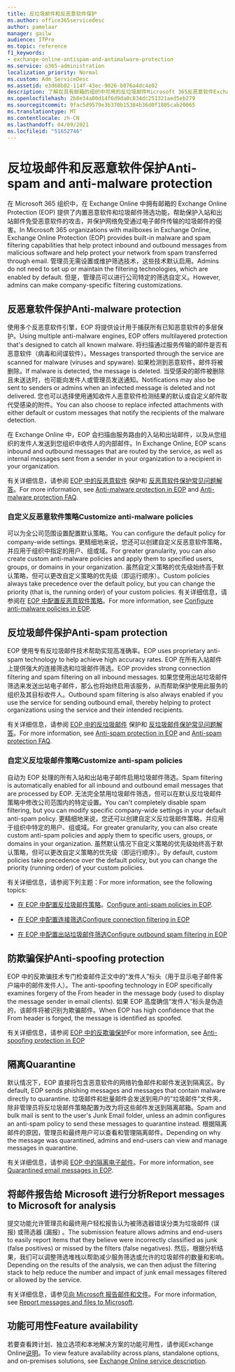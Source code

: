 ```yaml
---
title: 反垃圾邮件和反恶意软件保护
ms.author: office365servicedesc
author: pamelaar
manager: gailw
audience: ITPro
ms.topic: reference
f1_keywords:
- exchange-online-antispam-and-antimalware-protection
ms.service: o365-administration
localization_priority: Normal
ms.custom: Adm_ServiceDesc
ms.assetid: e3d68b82-114f-43ec-9026-b076a4dc4e02
description: 了解在具有邮箱的组织中可用的反垃圾邮件Microsoft 365反恶意软件Exchange Online功能。
ms.openlocfilehash: 2b8e34a00d14f6d9da0c834dc251321aed5eb279
ms.sourcegitcommit: 9fac5d9579e3b370b15384b36d0f1805cab20065
ms.translationtype: MT
ms.contentlocale: zh-CN
ms.lasthandoff: 04/09/2021
ms.locfileid: "51652746"
---
```

# <a name="anti-spam-and-anti-malware-protection"></a><span data-ttu-id="aee06-103">反垃圾邮件和反恶意软件保护</span><span class="sxs-lookup"><span data-stu-id="aee06-103">Anti-spam and anti-malware protection</span></span>

<span data-ttu-id="aee06-104">在 Microsoft 365 组织中，在 Exchange Online 中拥有邮箱的 Exchange Online Protection (EOP) 提供了内置恶意软件和垃圾邮件筛选功能，帮助保护入站和出站邮件免受恶意软件的攻击，并保护网络免受通过电子邮件传输的垃圾邮件的侵害。</span><span class="sxs-lookup"><span data-stu-id="aee06-104">In Microsoft 365 organizations with mailboxes in Exchange Online, Exchange Online Protection (EOP) provides built-in malware and spam filtering capabilities that help protect inbound and outbound messages from malicious software and help protect your network from spam transferred through email.</span></span> <span data-ttu-id="aee06-105">管理员无需设置或维护筛选技术，这些技术默认启用。</span><span class="sxs-lookup"><span data-stu-id="aee06-105">Admins do not need to set up or maintain the filtering technologies, which are enabled by default.</span></span> <span data-ttu-id="aee06-106">但是，管理员可以进行公司特定的筛选自定义。</span><span class="sxs-lookup"><span data-stu-id="aee06-106">However, admins can make company-specific filtering customizations.</span></span>

## <a name="anti-malware-protection"></a><span data-ttu-id="aee06-107">反恶意软件保护</span><span class="sxs-lookup"><span data-stu-id="aee06-107">Anti-malware protection</span></span>

<span data-ttu-id="aee06-108">使用多个反恶意软件引擎，EOP 将提供设计用于捕获所有已知恶意软件的多层保护。</span><span class="sxs-lookup"><span data-stu-id="aee06-108">Using multiple anti-malware engines, EOP offers multilayered protection that's designed to catch all known malware.</span></span> <span data-ttu-id="aee06-109">将扫描通过服务传输的邮件是否有恶意软件（病毒和间谍软件）。</span><span class="sxs-lookup"><span data-stu-id="aee06-109">Messages transported through the service are scanned for malware (viruses and spyware).</span></span> <span data-ttu-id="aee06-110">如果检测到恶意软件，邮件将被删除。</span><span class="sxs-lookup"><span data-stu-id="aee06-110">If malware is detected, the message is deleted.</span></span> <span data-ttu-id="aee06-111">当受感染的邮件被删除且未送达时，也可能向发件人或管理员发送通知。</span><span class="sxs-lookup"><span data-stu-id="aee06-111">Notifications may also be sent to senders or admins when an infected message is deleted and not delivered.</span></span> <span data-ttu-id="aee06-112">您也可以选择使用通知收件人恶意软件检测结果的默认或自定义邮件取代受感染的附件。</span><span class="sxs-lookup"><span data-stu-id="aee06-112">You can also choose to replace infected attachments with either default or custom messages that notify the recipients of the malware detection.</span></span>

<span data-ttu-id="aee06-113">在 Exchange Online 中，EOP 会扫描由服务路由的入站和出站邮件，以及从您组织的发件人发送到您组织中收件人的内部邮件。</span><span class="sxs-lookup"><span data-stu-id="aee06-113">In Exchange Online, EOP scans inbound and outbound messages that are routed by the service, as well as internal messages sent from a sender in your organization to a recipient in your organization.</span></span>

<span data-ttu-id="aee06-114">有关详细信息，请参阅 [EOP 中的反恶意软件](/microsoft-365/security/office-365-security/anti-malware-protection) 保护和 [反恶意软件保护常见问题解答](/microsoft-365/security/office-365-security/anti-malware-protection-faq-eop)。</span><span class="sxs-lookup"><span data-stu-id="aee06-114">For more information, see [Anti-malware protection in EOP](/microsoft-365/security/office-365-security/anti-malware-protection) and [Anti-malware protection FAQ](/microsoft-365/security/office-365-security/anti-malware-protection-faq-eop).</span></span>

### <a name="customize-anti-malware-policies"></a><span data-ttu-id="aee06-115">自定义反恶意软件策略</span><span class="sxs-lookup"><span data-stu-id="aee06-115">Customize anti-malware policies</span></span>

<span data-ttu-id="aee06-116">可以为全公司范围设置配置默认策略。</span><span class="sxs-lookup"><span data-stu-id="aee06-116">You can configure the default policy for company-wide settings.</span></span> <span data-ttu-id="aee06-117">更精细地来说，您还可以创建自定义反恶意软件策略，并应用于组织中指定的用户、组或域。</span><span class="sxs-lookup"><span data-stu-id="aee06-117">For greater granularity, you can also create custom anti-malware policies and apply them to specified users, groups, or domains in your organization.</span></span> <span data-ttu-id="aee06-118">虽然自定义策略的优先级始终高于默认策略，但可以更改自定义策略的优先级（即运行顺序）。</span><span class="sxs-lookup"><span data-stu-id="aee06-118">Custom policies always take precedence over the default policy, but you can change the priority (that is, the running order) of your custom policies.</span></span> <span data-ttu-id="aee06-119">有关详细信息，请参阅在 [EOP 中配置反恶意软件策略](/microsoft-365/security/office-365-security/configure-anti-malware-policies)。</span><span class="sxs-lookup"><span data-stu-id="aee06-119">For more information, see [Configure anti-malware policies in EOP](/microsoft-365/security/office-365-security/configure-anti-malware-policies).</span></span>

## <a name="anti-spam-protection"></a><span data-ttu-id="aee06-120">反垃圾邮件保护</span><span class="sxs-lookup"><span data-stu-id="aee06-120">Anti-spam protection</span></span>

<span data-ttu-id="aee06-121">EOP 使用专有反垃圾邮件技术帮助实现高准确率。</span><span class="sxs-lookup"><span data-stu-id="aee06-121">EOP uses proprietary anti-spam technology to help achieve high accuracy rates.</span></span> <span data-ttu-id="aee06-122">EOP 在所有入站邮件上提供强大的连接筛选和垃圾邮件筛选。</span><span class="sxs-lookup"><span data-stu-id="aee06-122">EOP provides strong connection filtering and spam filtering on all inbound messages.</span></span> <span data-ttu-id="aee06-123">如果您使用出站垃圾邮件筛选来发送出站电子邮件，那么也将始终启用该服务，从而帮助保护使用此服务的组织及其目标收件人。</span><span class="sxs-lookup"><span data-stu-id="aee06-123">Outbound spam filtering is also always enabled if you use the service for sending outbound email, thereby helping to protect organizations using the service and their intended recipients.</span></span>

<span data-ttu-id="aee06-124">有关详细信息，请参阅 [EOP 中的反垃圾邮件](/microsoft-365/security/office-365-security/anti-spam-protection) 保护和 [反垃圾邮件保护常见问题解答](/microsoft-365/security/office-365-security/anti-spam-protection-faq)。</span><span class="sxs-lookup"><span data-stu-id="aee06-124">For more information, see [Anti-spam protection in EOP](/microsoft-365/security/office-365-security/anti-spam-protection) and [Anti-spam protection FAQ](/microsoft-365/security/office-365-security/anti-spam-protection-faq).</span></span>

### <a name="customize-anti-spam-policies"></a><span data-ttu-id="aee06-125">自定义反垃圾邮件策略</span><span class="sxs-lookup"><span data-stu-id="aee06-125">Customize anti-spam policies</span></span>

<span data-ttu-id="aee06-126">自动为 EOP 处理的所有入站和出站电子邮件启用垃圾邮件筛选。</span><span class="sxs-lookup"><span data-stu-id="aee06-126">Spam filtering is automatically enabled for all inbound and outbound email messages that are processed by EOP.</span></span> <span data-ttu-id="aee06-127">无法完全禁用垃圾邮件筛选，但可以在默认反垃圾邮件策略中修改公司范围内的特定设置。</span><span class="sxs-lookup"><span data-stu-id="aee06-127">You can't completely disable spam filtering, but you can modify specific company-wide settings in your default anti-spam policy.</span></span> <span data-ttu-id="aee06-128">更精细地来说，您还可以创建自定义反垃圾邮件策略，并应用于组织中特定的用户、组或域。</span><span class="sxs-lookup"><span data-stu-id="aee06-128">For greater granularity, you can also create custom anti-spam policies and apply them to specific users, groups, or domains in your organization.</span></span> <span data-ttu-id="aee06-129">虽然默认情况下自定义策略的优先级始终高于默认策略，但可以更改自定义策略的优先级（即运行顺序）。</span><span class="sxs-lookup"><span data-stu-id="aee06-129">By default, custom policies take precedence over the default policy, but you can change the priority (running order) of your custom policies.</span></span>

<span data-ttu-id="aee06-130">有关详细信息，请参阅下列主题：</span><span class="sxs-lookup"><span data-stu-id="aee06-130">For more information, see the following topics:</span></span>

- <span data-ttu-id="aee06-131">[在 EOP 中配置反垃圾邮件策略](/microsoft-365/security/office-365-security/configure-your-spam-filter-policies)。</span><span class="sxs-lookup"><span data-stu-id="aee06-131">[Configure anti-spam policies in EOP](/microsoft-365/security/office-365-security/configure-your-spam-filter-policies).</span></span>

- [<span data-ttu-id="aee06-132">在 EOP 中配置连接筛选</span><span class="sxs-lookup"><span data-stu-id="aee06-132">Configure connection filtering in EOP</span></span>](/microsoft-365/security/office-365-security/configure-the-connection-filter-policy)

- [<span data-ttu-id="aee06-133">在 EOP 中配置出站垃圾邮件筛选</span><span class="sxs-lookup"><span data-stu-id="aee06-133">Configure outbound spam filtering in EOP</span></span>](/microsoft-365/security/office-365-security/configure-the-outbound-spam-policy)

## <a name="anti-spoofing-protection"></a><span data-ttu-id="aee06-134">防欺骗保护</span><span class="sxs-lookup"><span data-stu-id="aee06-134">Anti-spoofing protection</span></span>

<span data-ttu-id="aee06-135">EOP 中的反欺骗技术专门检查邮件正文中的“发件人”标头（用于显示电子邮件客户端中的邮件发件人）。</span><span class="sxs-lookup"><span data-stu-id="aee06-135">The anti-spoofing technology in EOP specifically examines forgery of the From header in the message body (used to display the message sender in email clients).</span></span> <span data-ttu-id="aee06-136">如果 EOP 高度确信“发件人”标头是伪造的，该邮件将被识别为欺骗邮件。</span><span class="sxs-lookup"><span data-stu-id="aee06-136">When EOP has high confidence that the From header is forged, the message is identified as spoofed.</span></span>

<span data-ttu-id="aee06-137">有关详细信息，请参阅 [EOP 中的反欺骗保护](/microsoft-365/security/office-365-security/anti-spoofing-protection)</span><span class="sxs-lookup"><span data-stu-id="aee06-137">For more information, see [Anti-spoofing protection in EOP](/microsoft-365/security/office-365-security/anti-spoofing-protection)</span></span>

## <a name="quarantine"></a><span data-ttu-id="aee06-138">隔离</span><span class="sxs-lookup"><span data-stu-id="aee06-138">Quarantine</span></span>

<span data-ttu-id="aee06-139">默认情况下，EOP 直接将包含恶意软件的网络钓鱼邮件和邮件发送到隔离区。</span><span class="sxs-lookup"><span data-stu-id="aee06-139">By default, EOP sends phishing messages and messages that contain malware directly to quarantine.</span></span> <span data-ttu-id="aee06-140">垃圾邮件和批量邮件会发送到用户的"垃圾邮件"文件夹，除非管理员将反垃圾邮件策略配置为改为将这些邮件发送到隔离邮箱。</span><span class="sxs-lookup"><span data-stu-id="aee06-140">Spam and bulk mail is sent to the user's Junk Email folder, unless an admin configures an anti-spam policy to send these messages to quarantine instead.</span></span> <span data-ttu-id="aee06-141">根据隔离邮件的原因，管理员和最终用户可以查看和管理隔离邮件。</span><span class="sxs-lookup"><span data-stu-id="aee06-141">Depending on why the message was quarantined, admins and end-users can view and manage messages in quarantine.</span></span>

<span data-ttu-id="aee06-142">有关详细信息，请参阅 [EOP 中的隔离电子邮件](/microsoft-365/security/office-365-security/quarantine-email-messages)。</span><span class="sxs-lookup"><span data-stu-id="aee06-142">For more information, see [Quarantined email messages in EOP](/microsoft-365/security/office-365-security/quarantine-email-messages).</span></span>

## <a name="report-messages-to-microsoft-for-analysis"></a><span data-ttu-id="aee06-143">将邮件报告给 Microsoft 进行分析</span><span class="sxs-lookup"><span data-stu-id="aee06-143">Report messages to Microsoft for analysis</span></span>

<span data-ttu-id="aee06-144">提交功能允许管理员和最终用户轻松报告认为被筛选器错误分类为垃圾邮件 (误报) 或筛选器 (漏报) 。</span><span class="sxs-lookup"><span data-stu-id="aee06-144">The submission feature allows admins and end-users to easily report items that they believe were incorrectly classified as junk (false positives) or missed by the filters (false negatives).</span></span> <span data-ttu-id="aee06-145">然后，根据分析结果，我们可以调整筛选堆栈以帮助减少服务筛选或允许的垃圾邮件的数量和影响。</span><span class="sxs-lookup"><span data-stu-id="aee06-145">Depending on the results of the analysis, we can then adjust the filtering stack to help reduce the number and impact of junk email messages filtered or allowed by the service.</span></span>

<span data-ttu-id="aee06-146">有关详细信息，请参见[向 Microsoft 报告邮件和文件](/microsoft-365/security/office-365-security/report-junk-email-messages-to-microsoft)。</span><span class="sxs-lookup"><span data-stu-id="aee06-146">For more information, see [Report messages and files to Microsoft](/microsoft-365/security/office-365-security/report-junk-email-messages-to-microsoft).</span></span>

## <a name="feature-availability"></a><span data-ttu-id="aee06-147">功能可用性</span><span class="sxs-lookup"><span data-stu-id="aee06-147">Feature availability</span></span>

<span data-ttu-id="aee06-148">若要查看跨计划、独立选项和本地解决方案的功能可用性，请参阅Exchange Online[说明](exchange-online-service-description.md)。</span><span class="sxs-lookup"><span data-stu-id="aee06-148">To view feature availability across plans, standalone options, and on-premises solutions, see [Exchange Online service description](exchange-online-service-description.md).</span></span>